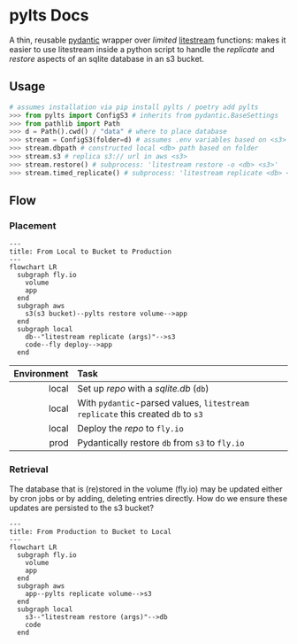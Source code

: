 # pylts Docs

A thin, reusable [pydantic](https://docs.pydantic.dev) wrapper over _limited_ [litestream](https://litestream.io/) functions: makes it easier to use litestream inside a python script to handle the _replicate_ and _restore_ aspects of an sqlite database
in an s3 bucket.

## Usage

```py
# assumes installation via pip install pylts / poetry add pylts
>>> from pylts import ConfigS3 # inherits from pydantic.BaseSettings
>>> from pathlib import Path
>>> d = Path().cwd() / "data" # where to place database
>>> stream = ConfigS3(folder=d) # assumes .env variables based on <s3> bucket
>>> stream.dbpath # constructed local <db> path based on folder
>>> stream.s3 # replica s3:// url in aws <s3>
>>> stream.restore() # subprocess: 'litestream restore -o <db> <s3>'
>>> stream.timed_replicate() # subprocess: 'litestream replicate <db> <s3>'
```

## Flow

### Placement

```mermaid
---
title: From Local to Bucket to Production
---
flowchart LR
  subgraph fly.io
    volume
    app
  end
  subgraph aws
    s3(s3 bucket)--pylts restore volume-->app
  end
  subgraph local
    db--"litestream replicate (args)"-->s3
    code--fly deploy-->app
  end
```

Environment | Task
--:|:--
local | Set up _repo_ with a _sqlite.db_ (`db`)
local | With `pydantic`-parsed values, `litestream replicate` this created `db` to `s3`
local | Deploy the _repo_ to `fly.io`
prod | Pydantically restore `db` from `s3` to `fly.io`

### Retrieval

The database that is (re)stored in the volume (fly.io) may be updated either by cron jobs or by adding, deleting entries directly. How do we ensure these updates are persisted to the s3 bucket?

```mermaid
---
title: From Production to Bucket to Local
---
flowchart LR
  subgraph fly.io
    volume
    app
  end
  subgraph aws
    app--pylts replicate volume-->s3
  end
  subgraph local
    s3--"litestream restore (args)"-->db
    code
  end
```
